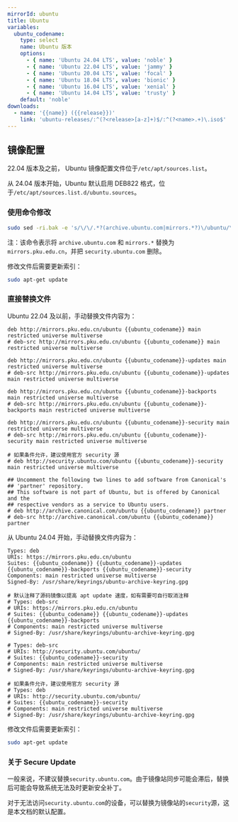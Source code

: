 ```yaml
---
mirrorId: ubuntu
title: Ubuntu
variables:
  ubuntu_codename:
    type: select
    name: Ubuntu 版本
    options:
      - { name: 'Ubuntu 24.04 LTS', value: 'noble' }
      - { name: 'Ubuntu 22.04 LTS', value: 'jammy' }
      - { name: 'Ubuntu 20.04 LTS', value: 'focal' }
      - { name: 'Ubuntu 18.04 LTS', value: 'bionic' }
      - { name: 'Ubuntu 16.04 LTS', value: 'xenial' }
      - { name: 'Ubuntu 14.04 LTS', value: 'trusty' }
    default: 'noble'
downloads:
  - name: '{{name}} ({{release}})'
    link: 'ubuntu-releases/:^(?<release>[a-z]+)$/:^(?<name>.+)\.iso$'
---
```


## 镜像配置

22.04 版本及之前， Ubuntu 镜像配置文件位于`/etc/apt/sources.list`。

从 24.04 版本开始，Ubuntu 默认启用 DEB822 格式，位于`/etc/apt/sources.list.d/ubuntu.sources`。

### 使用命令修改

```bash
sudo sed -ri.bak -e 's/\/\/.*?(archive.ubuntu.com|mirrors.*?)\/ubuntu/\/\/mirrors.pku.edu.cn\/ubuntu/g' -e '/security.ubuntu.com\/ubuntu/d' /etc/apt/sources.list /etc/apt/sources.list.d/ubuntu.sources
```

注：该命令表示将 `archive.ubuntu.com` 和 `mirrors.*` 替换为 `mirrors.pku.edu.cn`，并把 `security.ubuntu.com` 删除。

修改文件后需要更新索引：

```bash
sudo apt-get update
```

### 直接替换文件

Ubuntu 22.04 及以前，手动替换文件内容为：

```unix-conf
deb http://mirrors.pku.edu.cn/ubuntu {{ubuntu_codename}} main restricted universe multiverse
# deb-src http://mirrors.pku.edu.cn/ubuntu {{ubuntu_codename}} main restricted universe multiverse

deb http://mirrors.pku.edu.cn/ubuntu {{ubuntu_codename}}-updates main restricted universe multiverse
# deb-src http://mirrors.pku.edu.cn/ubuntu {{ubuntu_codename}}-updates main restricted universe multiverse

deb http://mirrors.pku.edu.cn/ubuntu {{ubuntu_codename}}-backports main restricted universe multiverse
# deb-src http://mirrors.pku.edu.cn/ubuntu {{ubuntu_codename}}-backports main restricted universe multiverse

deb http://mirrors.pku.edu.cn/ubuntu {{ubuntu_codename}}-security main restricted universe multiverse
# deb-src http://mirrors.pku.edu.cn/ubuntu {{ubuntu_codename}}-security main restricted universe multiverse

# 如果条件允许，建议使用官方 security 源
# deb http://security.ubuntu.com/ubuntu {{ubuntu_codename}}-security main restricted universe multiverse

## Uncomment the following two lines to add software from Canonical's
## 'partner' repository.
## This software is not part of Ubuntu, but is offered by Canonical and the
## respective vendors as a service to Ubuntu users.
# deb http://archive.canonical.com/ubuntu {{ubuntu_codename}} partner
# deb-src http://archive.canonical.com/ubuntu {{ubuntu_codename}} partner
```

从 Ubuntu 24.04 开始，手动替换文件内容为：

```unix-conf
Types: deb
URIs: https://mirrors.pku.edu.cn/ubuntu
Suites: {{ubuntu_codename}} {{ubuntu_codename}}-updates {{ubuntu_codename}}-backports {{ubuntu_codename}}-security
Components: main restricted universe multiverse
Signed-By: /usr/share/keyrings/ubuntu-archive-keyring.gpg

# 默认注释了源码镜像以提高 apt update 速度，如有需要可自行取消注释
# Types: deb-src
# URIs: https://mirrors.pku.edu.cn/ubuntu
# Suites: {{ubuntu_codename}} {{ubuntu_codename}}-updates {{ubuntu_codename}}-backports
# Components: main restricted universe multiverse
# Signed-By: /usr/share/keyrings/ubuntu-archive-keyring.gpg

# Types: deb-src
# URIs: http://security.ubuntu.com/ubuntu/
# Suites: {{ubuntu_codename}}-security
# Components: main restricted universe multiverse
# Signed-By: /usr/share/keyrings/ubuntu-archive-keyring.gpg

# 如果条件允许，建议使用官方 security 源
# Types: deb
# URIs: http://security.ubuntu.com/ubuntu/
# Suites: {{ubuntu_codename}}-security
# Components: main restricted universe multiverse
# Signed-By: /usr/share/keyrings/ubuntu-archive-keyring.gpg
```

修改文件后需要更新索引：

```bash
sudo apt-get update
```

### 关于 Secure Update

一般来说，不建议替换`security.ubuntu.com`。由于镜像站同步可能会滞后，替换后可能会导致系统无法及时更新安全补丁。

对于无法访问`security.ubuntu.com`的设备，可以替换为镜像站的`security`源，这是本文档的默认配置。

